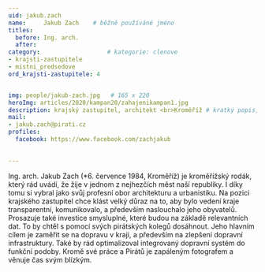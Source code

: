 ```yaml
---
uid: jakub.zach
name:     Jakub Zach  	# běžně používáné jméno
titles:
  before: Ing. arch.
  after:
category:                   # kategorie: clenove
- krajsti-zastupitele
- mistni_predsedove
ord_krajsti-zastupitele: 4


img: people/jakub-zach.jpg   # 165 x 220
heroImg: articles/2020/kampan20/zahajenikampan1.jpg
description: krajský zastupitel, architekt <br>Kroměříž # kratký popis, max 160 znaků
mail:
- jakub.zach@pirati.cz
profiles:
  facebook: https://www.facebook.com/zachjakub
 

---
```


Ing. arch. Jakub Zach (*6. července 1984, Kroměříž) je kroměřížský rodák, který rád uvádí, že žije v jednom z nejhezčích měst naší republiky. I díky tomu si vybral jako svůj profesní obor architekturu a urbanistiku. Na pozici krajského zastupitel chce klást velký důraz na to, aby bylo vedení kraje transparentní, komunikovalo, a především naslouchalo jeho obyvatelů. Prosazuje také investice smysluplné, které budou na základě relevantních dat. To by chtěl s pomocí svých pirátských kolegů dosáhnout. Jeho hlavním cílem je zaměřit se na dopravu v kraji, a především na zlepšení dopravní infrastruktury. Také by rád optimalizoval integrovaný dopravní systém do funkční podoby. Kromě své práce a Pirátů je zapáleným fotografem a věnuje čas svým blízkým.

